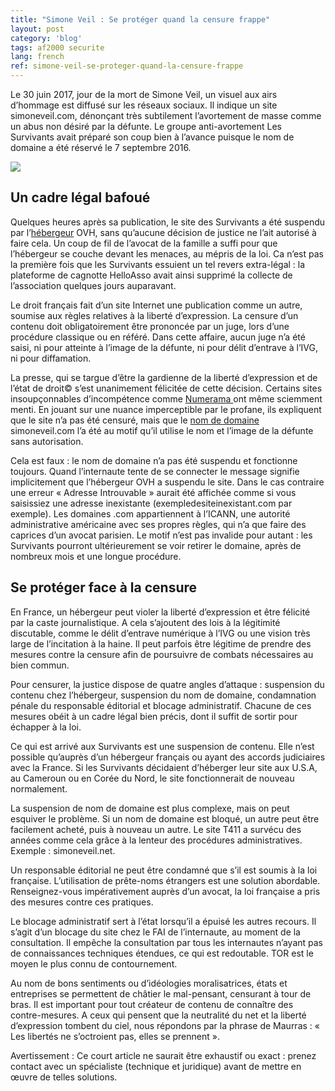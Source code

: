 ```yaml
---
title: "Simone Veil : Se protéger quand la censure frappe"
layout: post
category: 'blog'
tags: af2000 securite
lang: french
ref: simone-veil-se-proteger-quand-la-censure-frappe
---
```


Le 30 juin 2017, jour de la mort de Simone Veil, un visuel aux airs d’hommage est diffusé sur les réseaux sociaux. Il indique un site simoneveil.com, dénonçant très subtilement l’avortement de masse comme un abus non désiré par la défunte. Le groupe anti-avortement Les Survivants avait préparé son coup bien à l’avance puisque le nom de domaine a été réservé le 7 septembre 2016.

![](http://blog.enzosandre.fr/wp-content/uploads/2017/07/simone.png.jpg)

## Un cadre légal bafoué

Quelques heures après sa publication, le site des Survivants a été suspendu par l’[hébergeur](https://fr.wikipedia.org/wiki/H%C3%A9bergeur_web) OVH, sans qu’aucune décision de justice ne l’ait autorisé à faire cela. Un coup de fil de l’avocat de la famille a suffi pour que l’hébergeur se couche devant les menaces, au mépris de la loi. Ca n’est pas la première fois que les Survivants essuient un tel revers extra-légal : la plateforme de cagnotte HelloAsso avait ainsi supprimé la collecte de l’association quelques jours auparavant.

Le droit français fait d’un site Internet une publication comme un autre, soumise aux règles relatives à la liberté d’expression. La censure d’un contenu doit obligatoirement être prononcée par un juge, lors d’une procédure classique ou en référé. Dans cette affaire, aucun juge n’a été saisi, ni pour atteinte à l’image de la défunte, ni pour délit d’entrave à l’IVG, ni pour diffamation.

La presse, qui se targue d’être la gardienne de la liberté d’expression et de l’état de droit© s’est unanimement félicitée de cette décision. Certains sites insoupçonnables d’incompétence comme [Numerama ](http://www.numerama.com/politique/273896-ovh-une-interruption-volontaire-de-linitiative-anti-ivg-simoneveil-com.html)ont même sciemment menti. En jouant sur une nuance imperceptible par le profane, ils expliquent que le site n’a pas été censuré, mais que le [nom de domaine](https://fr.wikipedia.org/wiki/Nom_de_domaine) simoneveil.com l’a été au motif qu’il utilise le nom et l’image de la défunte sans autorisation.

Cela est faux : le nom de domaine n’a pas été suspendu et fonctionne toujours. Quand l’internaute tente de se connecter le message signifie implicitement que l’hébergeur OVH a suspendu le site. Dans le cas contraire une erreur « Adresse Introuvable » aurait été affichée comme si vous saisissiez une adresse inexistante (exempledesiteinexistant.com par exemple). Les domaines .com appartiennent à l’ICANN, une autorité administrative américaine avec ses propres règles, qui n’a que faire des caprices d’un avocat parisien. Le motif n’est pas invalide pour autant : les Survivants pourront ultérieurement se voir retirer le domaine, après de nombreux mois et une longue procédure.

## Se protéger face à la censure

En France, un hébergeur peut violer la liberté d’expression et être félicité par la caste journalistique. A cela s’ajoutent des lois à la légitimité discutable, comme le délit d’entrave numérique à l’IVG ou une vision très large de l’incitation à la haine. Il peut parfois être légitime de prendre des mesures contre la censure afin de poursuivre de combats nécessaires au bien commun.

Pour censurer, la justice dispose de quatre angles d’attaque : suspension du contenu chez l’hébergeur, suspension du nom de domaine, condamnation pénale du responsable éditorial et blocage administratif. Chacune de ces mesures obéit à un cadre légal bien précis, dont il suffit de sortir pour échapper à la loi.

Ce qui est arrivé aux Survivants est une suspension de contenu. Elle n’est possible qu’auprès d’un hébergeur français ou ayant des accords judiciaires avec la France. Si les Survivants décidaient d’héberger leur site aux U.S.A, au Cameroun ou en Corée du Nord, le site fonctionnerait de nouveau normalement.

La suspension de nom de domaine est plus complexe, mais on peut esquiver le problème. Si un nom de domaine est bloqué, un autre peut être facilement acheté, puis à nouveau un autre. Le site T411 a survécu des années comme cela grâce à la lenteur des procédures administratives. Exemple : simoneveil.net.

Un responsable éditorial ne peut être condamné que s’il est soumis à la loi française. L’utilisation de prête-noms étrangers est une solution abordable. Renseignez-vous impérativement auprès d’un avocat, la loi française a pris des mesures contre ces pratiques.

Le blocage administratif sert à l’état lorsqu’il a épuisé les autres recours. Il s’agit d’un blocage du site chez le FAI de l’internaute, au moment de la consultation. Il empêche la consultation par tous les internautes n’ayant pas de connaissances techniques étendues, ce qui est redoutable. TOR est le moyen le plus connu de contournement.

Au nom de bons sentiments ou d’idéologies moralisatrices, états et entreprises se permettent de châtier le mal-pensant, censurant à tour de bras. Il est important pour tout créateur de contenu de connaître des contre-mesures. A ceux qui pensent que la neutralité du net et la liberté d’expression tombent du ciel, nous répondons par la phrase de Maurras : « Les libertés ne s’octroient pas, elles se prennent ».

Avertissement : Ce court article ne saurait être exhaustif ou exact : prenez contact avec un spécialiste (technique et juridique) avant de mettre en œuvre de telles solutions.